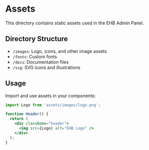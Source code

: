 # Assets

This directory contains static assets used in the EHB Admin Panel.

## Directory Structure

- `/images`: Logo, icons, and other image assets
- `/fonts`: Custom fonts
- `/docs`: Documentation files
- `/svg`: SVG icons and illustrations

## Usage

Import and use assets in your components:

```jsx
import Logo from 'assets/images/logo.png';

function Header() {
  return (
    <div className="header">
      <img src={Logo} alt="EHB Logo" />
    </div>
  );
}
```
